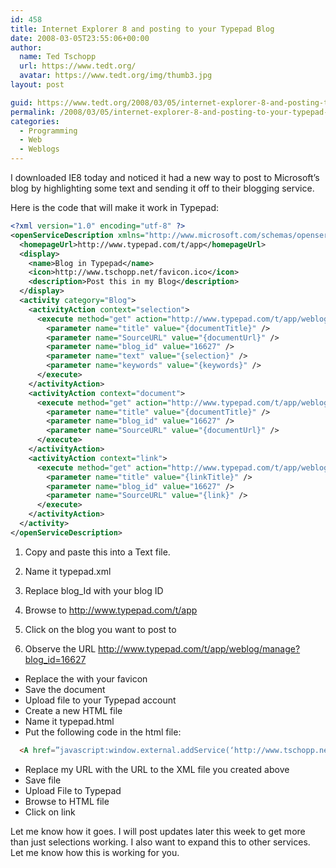 ```yaml
---
id: 458
title: Internet Explorer 8 and posting to your Typepad Blog
date: 2008-03-05T23:55:06+00:00
author:
  name: Ted Tschopp
  url: https://www.tedt.org/
  avatar: https://www.tedt.org/img/thumb3.jpg
layout: post

guid: https://www.tedt.org/2008/03/05/internet-explorer-8-and-posting-to-your-typepad-blog/
permalink: /2008/03/05/internet-explorer-8-and-posting-to-your-typepad-blog/
categories:
  - Programming
  - Web
  - Weblogs
---
```

I downloaded IE8 today and noticed it had a new way to post to Microsoft’s blog by highlighting some text and sending it off to their blogging service.

Here is the code that will make it work in Typepad:

~~~xml
<?xml version="1.0" encoding="utf-8" ?>
<openServiceDescription xmlns="http://www.microsoft.com/schemas/openservicedescription/1.0>">
  <homepageUrl>http://www.typepad.com/t/app</homepageUrl>
  <display>
    <name>Blog in Typepad</name>
    <icon>http://www.tschopp.net/favicon.ico</icon>
    <description>Post this in my Blog</description>
  </display>
  <activity category="Blog">
    <activityAction context="selection">
      <execute method="get" action="http://www.typepad.com/t/app/weblog/post">
        <parameter name="title" value="{documentTitle}" />
        <parameter name="SourceURL" value="{documentUrl}" />
        <parameter name="blog_id" value="16627" />
        <parameter name="text" value="{selection}" />
        <parameter name="keywords" value="{keywords}" />
      </execute>
    </activityAction>
    <activityAction context="document">
      <execute method="get" action="http://www.typepad.com/t/app/weblog/post">
        <parameter name="title" value="{documentTitle}" />
        <parameter name="blog_id" value="16627" />
        <parameter name="SourceURL" value="{documentUrl}" />
      </execute>
    </activityAction>
    <activityAction context="link">
      <execute method="get" action="http://www.typepad.com/t/app/weblog/post">
        <parameter name="title" value="{linkTitle}" />
        <parameter name="blog_id" value="16627" />
        <parameter name="SourceURL" value="{link}" />
      </execute>
    </activityAction>
  </activity>
</openServiceDescription>
~~~   

  1. Copy and paste this into a Text file.
  2. Name it typepad.xml
  3. Replace blog_Id with your blog ID

  1. Browse to <http://www.typepad.com/t/app>
  2. Click on the blog you want to post to
  3. Observe the URL <http://www.typepad.com/t/app/weblog/manage?blog_id=16627>

  * Replace the <icon> with your favicon
  * Save the document
  * Upload file to your Typepad account
  * Create a new HTML file
  * Name it typepad.html
  * Put the following code in the html file:

~~~html
  <A href=”javascript:window.external.addService(‘http://www.tschopp.net/typepad.xml’);”>Click Here</a>
~~~

  * Replace my URL with the URL to the XML file you created above
  * Save file
  * Upload File to Typepad
  * Browse to HTML file
  * Click on link

Let me know how it goes. I will post updates later this week to get more than just selections working. I also want to expand this to other services. Let me know how this is working for you.